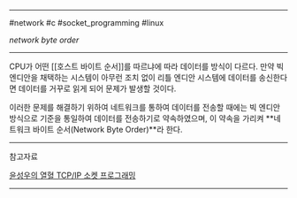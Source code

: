 
---

#network #c #socket_programming #linux

*network byte order*

---

CPU가 어떤 [[호스트 바이트 순서]]를 따르냐에 따라 데이터를 방식이 다르다.
만약 빅 엔디안을 채택하는 시스템이 아무런 조치 없이 리틀 엔디안 시스템에 데이터를 송신한다면 데이터를 거꾸로 읽게 되어 문제가 발생할 것이다.

이러한 문제를 해결하기 위하여 네트워크를 통하여 데이터를 전송할 때에는 빅 엔디안 방식으로 기준을 통일하여 데이터를 전송하기로 약속하였으며, 이 약속을 가리켜 **네트워크 바이트 순서(Network Byte Order)**라 한다.

---

참고자료

[윤성우의 열혈 TCP/IP 소켓 프로그래밍](https://product.kyobobook.co.kr/detail/S000001589146)

---